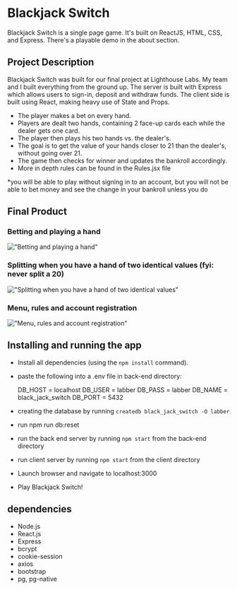 # Blackjack Switch

Blackjack Switch is a single page game.
It's built on ReactJS, HTML, CSS, and Express.
There's a playable demo in the about section.

## Project Description

Blackjack Switch was built for our final project at Lighthouse Labs. My team and I built everything from the ground up. The server is built with Express which allows users to sign-in, deposit and withdraw funds. The client side is built using React, making heavy use of State and Props.

- The player makes a bet on every hand.
- Players are dealt two hands, containing 2 face-up cards each while the dealer gets one card.
- The player then plays his two hands vs. the dealer's.
- The goal is to get the value of your hands closer to 21 than the dealer's, without going over 21.
- The game then checks for winner and updates the bankroll accordingly.
- More in depth rules can be found in the Rules.jsx file 

*you will be able to play without signing in to an account, but you will not be able to bet money and see the change in your bankroll unless you do


## Final Product

### Betting and playing a hand
!["Betting and playing a hand"](https://github.com/NDGP/black-jack-switch/blob/main/gifs%20for%20demonstration/BJS.gif?raw=true)

### Splitting when you have a hand of two identical values (fyi: never split a 20)
!["Splitting when you have a hand of two identical values"](https://github.com/NDGP/black-jack-switch/blob/main/gifs%20for%20demonstration/Splitting.gif?raw=true)

### Menu, rules and account registration
!["Menu, rules and account registration"](https://github.com/NDGP/black-jack-switch/blob/main/gifs%20for%20demonstration/rules%20and%20registration.gif?raw=true)


## Installing and running the app

- Install all dependencies (using the `npm install` command).
- paste the following into a .env file in back-end directory:

  DB_HOST = localhost
  DB_USER = labber
  DB_PASS = labber
  DB_NAME = black_jack_switch
  DB_PORT = 5432

- creating the database by running `createdb black_jack_switch -O labber`
- run npm run db:reset
- run the back end server by running `npm start` from the back-end directory
- run client server by running `npm start` from the client directory
- Launch browser and navigate to localhost:3000
- Play Blackjack Switch!

## dependencies

- Node.js
- React.js
- Express
- bcrypt
- cookie-session
- axios
- bootstrap
- pg, pg-native
